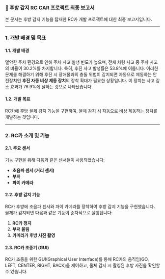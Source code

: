 ### 🚗 후방 감지 RC CAR 프로젝트 최종 보고서

본 문서는 후방 감지 기능을 탑재한 RC카 개발 프로젝트에 대한 최종 보고서입니다.

---

### 1. 개발 배경 및 목표

#### 1.1. 개발 배경
열악한 주차 환경으로 인해 주차 사고 발생 빈도가 높으며, 전체 차량 사고 중 주차 사고의 비율이 30.2%를 차지합니다. 특히, 후진 사고 발생률은 53.8%에 이릅니다. 이러한 문제를 해결하기 위해 후진 시 장애물과의 충돌 위험이 감지되면 자동으로 제동하는 안전장치인 **후진 자동 비상 제동 장치**의 장착 확대가 필요한 상황입니다. 이 장치는 사고 감소 효과가 76.9%에 달하는 것으로 나타났습니다.

#### 1.2. 개발 목표
RC카에 후방 물체 감지 기능을 구현하여, 물체 감지 시 자동으로 비상 제동하는 장치를 개발하는 것입니다.

---

### 2. RC카 소개 및 기능

#### 2.1. 주요 센서
기능 구현을 위해 다음과 같은 센서들이 사용되었습니다:
* **초음파 센서 (거리 센서)**
* **부저**
* **파이 카메라**

#### 2.2. 후방 감지 기능
RC카 후방에 초음파 센서와 파이 카메라를 장착하여 후방 감지 기능을 구현했습니다. 물체가 감지되면 다음과 같은 기능이 순차적으로 실행됩니다:

1. **RC카 정지**
2. **부저 울림**
3. **카메라가 후방 사진 촬영**

#### 2.3. RC카 조종기 (GUI)
RC카 조종을 위한 GUI(Graphical User Interface)를 통해 RC카의 움직임(GO, LEFT, CENTER, RIGHT, BACK)을 제어하고, 물체 감지 시 촬영된 후방 사진을 확인할 수 있습니다.
